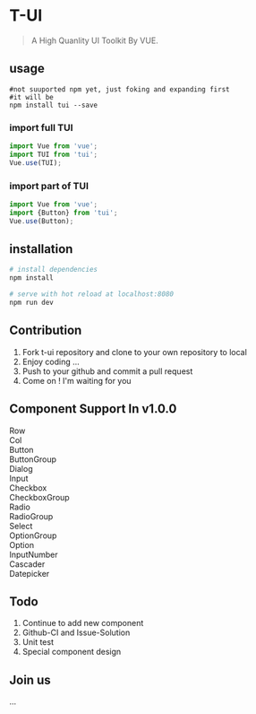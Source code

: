 # T-UI

> A High Quanlity UI Toolkit By VUE.

## usage 
```$bash
#not suuported npm yet, just foking and expanding first
#it will be
npm install tui --save
```

### import full TUI
```javascript
import Vue from 'vue';
import TUI from 'tui';
Vue.use(TUI);
```

### import part of TUI
```javascript
import Vue from 'vue';
import {Button} from 'tui';
Vue.use(Button);
```
## installation

``` bash
# install dependencies
npm install

# serve with hot reload at localhost:8080
npm run dev
```

## Contribution
1. Fork t-ui repository and clone to your own repository to local
2. Enjoy coding ...
3. Push to your github and commit a pull request
4. Come on ! I'm waiting for you

## Component Support In v1.0.0
Row <br>
Col <br>
Button <br>
ButtonGroup <br>
Dialog <br>
Input <br>
Checkbox <br>
CheckboxGroup <br>
Radio <br>
RadioGroup <br>
Select <br>
OptionGroup <br>
Option <br>
InputNumber <br>
Cascader <br>
Datepicker <br>

## Todo
1. Continue to add new component
2. Github-CI and Issue-Solution
3. Unit test
4. Special component design

## Join us
...
